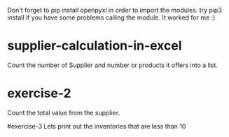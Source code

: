 Don't forget to pip install openpyxl in order to import the modules. try pip3 install if you have some problems calling the module. It worked for me :)

# supplier-calculation-in-excel
Count the number of Supplier and number or products it offers into a list.

# exercise-2
Count the total value from the supplier.

#exercise-3
Lets print out the inventories that are less than 10
